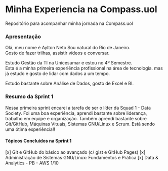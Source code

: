 # Minha Experiencia na Compass.uol
Repositório para acompanhar minha jornada na Compass.uol

### Apresentação
Olá, meu nome é Aylton Neto
Sou natural do Rio de Janeiro.   
Gosto de fazer trilhas, assistir vídeos e conversar.

Estudo Gestão da TI na Unicesumar e estou no 4º Semestre.   
Esta é a minha primeira experiência profissional na área de tecnologia. mas já estudo e gosto de lidar com dados a um tempo.

Estudo bastante sobre Análise de Dados, gosto de Excel e BI. 

### Resumo da Sprint 1
Nessa primeira sprint encarei a tarefa de ser o líder da Squad 1 - Data Society.
Foi uma boa experiência, aprendi bastante sobre liderança, trabalho em equipe e organização.
Também aprendi bastante sobre Git/GitHub, Máquinas Vituais, Sistemas GNU/Linux e Scrum.
Está sendo uma ótima experiência!!

#### Tópicos Concluídos na Sprint 1
[x] Git e GitHub do básico ao avançado (c/ gist e GitHub Pages)
[x] Administração de Sistemas GNU/Linux: Fundamentos e Prática
[x] Data & Analytics - PB - AWS 1/10